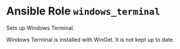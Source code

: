 # Ansible Role `windows_terminal`

Sets up Windows Terminal.

Windows Terminal is installed with WinGet. It is not kept up to date.
